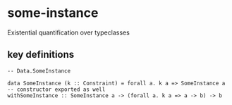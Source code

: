 # some-instance

Existential quantification over typeclasses

## key definitions

```
-- Data.SomeInstance

data SomeInstance (k :: Constraint) = forall a. k a => SomeInstance a -- constructor exported as well
withSomeInstance :: SomeInstance a -> (forall a. k a => a -> b) -> b
```


